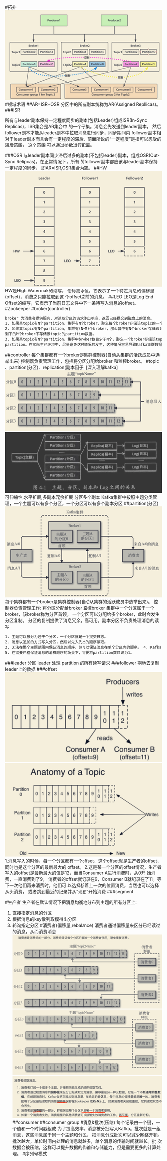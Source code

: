#拓扑
![](.z_06_分布式_消息队列_kafka_01_关系拓扑_broker_controller_topic_partition_zookeeper_Isr_group_producer_consumer_images/8a77e2fe.png)
#领域术语
##AR=ISR+OSR
分区中的所有副本统称为AR(Assigned Repllicas)。
###ISR

所有与leader副本保持一定程度同步的副本(包括Leader)组成ISR(In-Sync Replicas)，ISR集合是AR集合中 的一个子集。消息会先发送到leader副本，
然后follower副本才能从leader副本中拉取消息进行同步，同步期间内 follower副本相对于leader副本而言会有一定程度的滞后。前面所说的“一定程度”是指可以忍受的滞后范围，
这个范围 可以通过参数进行配置。

###OSR
与leader副本同步滞后过多的副本(不包括leader)副本，组成OSR(Out-Sync Relipcas)。在正常情况下，所有 的follower副本都应该与leader副本保持一定程度的同步，
即AR=ISR,OSR集合为空。
##HW
![](.z_06_分布式_消息队列_kafka_01_关系拓扑_broker_controller_topic_partition_zookeeper_Isr_group_producer_consumer_images/037cbf0c.png)
HW是High Watermak的缩写， 俗称高水位，它表示了一个特定消息的偏移量(offset)，消费之只能拉取到这 个offset之前的消息。
##LEO
LEO是Log End Offset的缩写，它表示了当前日志文件中下一条待写入消息的offset。
#Zookeeper
#broker(controller)
```asp
broker 为消费者提供服务，对读取分区的请求作出响应，返回已经提交到磁盘上的消息。
1. 如果某topic有N个partition，集群有N个broker，那么每个broker存储该topic的一个partition。
2. 如果某topic有N个partition，集群有(N+M)个broker，那么其中有N个broker存储该topic的一个partition，
剩下的M个broker不存储该topic的partition数据。
3. 如果某topic有N个partition，集群中broker数目少于N个，那么一个broker存储该topic的一个或多个
partition。在实际生产环境中，尽量避免这种情况的发生，这种情况容易导致Kafka集群数据不均衡。
```
##controller
每个集群都有一个broker是集群控制器(自动从集群的活跃成员中选举出来)
控制器负责管理工作，包括将分区分配给broker 和监控broker。
#topic 、partition(分区)、replication(副本因子)
[深入理解kafka]
![](.z_06_分布式_消息队列_kafka_01_关系拓扑_broker_controller_topic_partition_zookeeper_Isr_group_producer_consumer_images/4d108b7c.png)
![](.z_06_分布式_消息队列_kafka_01_关系拓扑_broker_controller_topic_partition_Isr_group_producer_consumer_images/f1ea833d.png)
可伸缩性,水平扩展,多副本冗余扩展
分区多个副本
Kafka集群中按照主题分类管理，一个主题可以有多个分区，一个分区可以有多个副本分区
##partition(分区)
![](.z_06_分布式_消息队列_kafka_01_关系拓扑_broker_controller_topic_partition_zookeeper_Isr_group_producer_consumer_images/5fa079e0.png)
每个集群都有一个broker是集群控制器(自动从集群的活跃成员中选举出来)。 控制器负责管理工作:
将分区分配给broker 监控broker
集群中一个分区属于一个broker，该broker称为分区首领。 一个分区可以分配给多个broker，此时会发生分区复制。 
分区的复制提供了消息冗余，高可用。副本分区不负责处理消息的读写
```asp
1. 主题可以被分为若干个分区，一个分区就是一个提交日志。
2. 消息以追加的方式写入分区，然后以先入先出的顺序读取。
3. 无法在整个主题范围内保证消息的顺序，但可以保证消息在单个分区内的顺序。 4. Kafka 通过分区来实现数据冗余和伸缩性。
5. 在需要严格保证消息的消费顺序的场景下，需要将partition数目设为1。
```
###leader 分区
leader 处理 partition 的所有读写请求
###follower
期地去复制leader上的数据
###offset
![](.z_06_分布式_消息队列_kafka_01_关系拓扑_broker_controller_topic_partition_zookeeper_Isr_group_producer_consumer_images/c5bf6830.png)
![](.z_06_分布式_消息队列_kafka_01_关系拓扑_broker_controller_topic_partition_zookeeper_Isr_group_producer_consumer_images/c3853f42.png)
1.消息写入的时候，每一个分区都有一个offset，这个offset就是生产者的offset，同时也是这个分区的最新最大的 offset。
2.这是某一个分区的offset情况，生产者写入的offset是最新最大的值是12，而当Consumer A进行消费时，从0开 始消费，一直消费到了9，
消费者的offset就记录在9，Consumer B就纪录在了11。等下一次他们再来消费时，他们可 以选择接着上一次的位置消费，当然也可以选择从头消费，
或者跳到最近的记录并从“现在”开始消费
###segment

#生产者
生产者在默认情况下把消息均衡地分布到主题的所有分区上:
1. 直接指定消息的分区
2. 根据消息的key散列取模得出分区 
3. 轮询指定分区
#消费者(偏移量,rebalance)
消费者通过偏移量来区分已经读过的消息，从而消费消息
![](.z_06_分布式_消息队列_kafka_01_关系拓扑_broker_controller_topic_partition_zookeeper_Isr_group_producer_consumer_images/3cf96467.png)
![](.z_06_分布式_消息队列_kafka_01_关系拓扑_broker_controller_topic_partition_zookeeper_Isr_group_producer_consumer_images/2e91b2b1.png)
![](.z_06_分布式_消息队列_kafka_01_关系拓扑_broker_controller_topic_partition_zookeeper_Isr_group_producer_consumer_images/392b522a.png)
##consumer
##consumer group
#消息&批次(压缩)
每个记录由一个键，一个值和一个时间戳组成
为了提高效率，消息被分批写入Kafka。批次就是一组消息，这些消息属于同一个主题和分区。
  把消息分成批次可以减少网络开销。批次越大，单位时间内处理的消息就越多，单个消息的传输时间就越⻓。批
次数据会被压缩，这样可以提升数据的传输和存储能力，但是需要更多的计算处理。
#序列号模式
